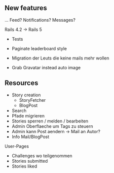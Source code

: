 ## New features

... Feed? Notifications? Messages?



Rails 4.2 -> Rails 5

* Tests
* Paginate leaderboard style

* Migration der Leuts die keine mails mehr wollen
* Grab Gravatar instead auto image

## Resources

* Story creation
  * StoryFetcher
  * BlogPost
* Search
* Pfade migrieren
* Stories sperren / melden / bearbeiten
* Admin Oberflaeche um Tags zu steuern
* Admin kann Post aendern -> Mail an Autor?
* Info Mail/BlogPost

User-Pages
* Challenges wo teilgenommen
* Stories submitted
* Stories liked
